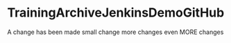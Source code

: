 # TrainingArchiveJenkinsDemoGitHub

A change has been made
small change
more changes
even MORE changes